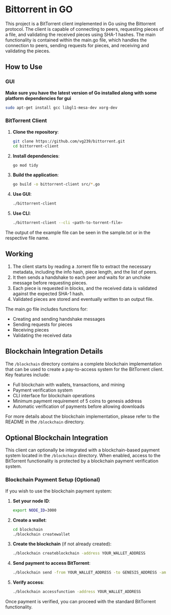 # Bittorrent in GO

This project is a BitTorrent client implemented in Go using the Bittorrent protocol. The client is capable of connecting to peers, requesting pieces of a file, and validating the received pieces using SHA-1 hashes. 
The main functionality is contained within the main.go file, which handles the connection to peers, sending requests for pieces, and receiving and validating the pieces.


## How to Use

### GUI
**Make sure you have the latest version of Go installed along with some platform dependencies for gui**
```sh
sudo apt-get install gcc libgl1-mesa-dev xorg-dev
```
### BitTorrent Client

1. **Clone the repository**:
    ```sh
    git clone https://github.com/vg239/bittorrent.git
    cd bittorrent-client
    ```

2. **Install dependencies**:
    ```sh
    go mod tidy
    ```

3. **Build the application**:
    ```sh
    go build -o bittorrent-client src/*.go
    ```

4. **Use GUI**:
    ```sh
    ./bittorrent-client
    ```

5. **Use CLI**:
    ```sh
    ./bittorrent-client --cli <path-to-torrent-file>
    ```

The output of the example file can be seen in the sample.txt or in the respective file name.

## Working
1) The client starts by reading a .torrent file to extract the necessary metadata, including the info hash, piece length, and the list of peers. 
2) It then sends a handshake to each peer and waits for an unchoke message before requesting pieces. 
3) Each piece is requested in blocks, and the received data is validated against the expected SHA-1 hash. 
4) Validated pieces are stored and eventually written to an output file.

The main.go file includes functions for:
- Creating and sending handshake messages
- Sending requests for pieces
- Receiving pieces
- Validating the received data

## Blockchain Integration Details

The `/blockchain` directory contains a complete blockchain implementation that can be used to create a pay-to-access system for the BitTorrent client. Key features include:

- Full blockchain with wallets, transactions, and mining
- Payment verification system
- CLI interface for blockchain operations
- Minimum payment requirement of 5 coins to genesis address
- Automatic verification of payments before allowing downloads

For more details about the blockchain implementation, please refer to the README in the `/blockchain` directory.

## Optional Blockchain Integration

This client can optionally be integrated with a blockchain-based payment system located in the `/blockchain` directory. When enabled, access to the BitTorrent functionality is protected by a blockchain payment verification system.

### Blockchain Payment Setup (Optional)

If you wish to use the blockchain payment system:

1. **Set your node ID**:
    ```sh
    export NODE_ID=3000
    ```

2. **Create a wallet**:
    ```sh
    cd blockchain
    ./blockchain createwallet
    ```

3. **Create the blockchain** (if not already created):
    ```sh
    ./blockchain createblockchain -address YOUR_WALLET_ADDRESS
    ```

4. **Send payment to access BitTorrent**:
    ```sh
    ./blockchain send -from YOUR_WALLET_ADDRESS -to GENESIS_ADDRESS -amount 5 -mine
    ```

5. **Verify access**:
    ```sh
    ./blockchain accessfunction -address YOUR_WALLET_ADDRESS
    ```

Once payment is verified, you can proceed with the standard BitTorrent functionality.


